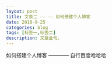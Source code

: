 ```yaml
---
layout: post
title: 文章二 —— —— 如何搭建个人博客
date: 2018-9-25
categories: blog
tags: [标签一,标签二]
description: 文章金句。
---
```


如何搭建个人博客 ———— 自行百度哈哈哈












